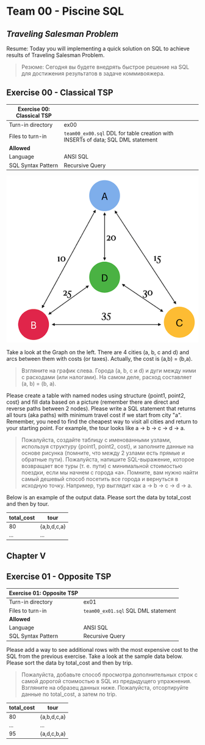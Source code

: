 # Team 00 - Piscine SQL

## _Traveling Salesman Problem_

Resume: Today you will implementing a quick solution on SQL to achieve results of Traveling Salesman Problem.
> Резюме: Сегодня вы будете внедрять быстрое решение на SQL для достижения результатов в задаче коммивояжера.

## Exercise 00 - Classical TSP

| Exercise 00: Classical TSP|                                                                                                                          |
|---------------------------------------|--------------------------------------------------------------------------------------------------------------------------|
| Turn-in directory                     | ex00                                                                                                                     |
| Files to turn-in                      | `team00_ex00.sql` DDL for table creation with INSERTs of data; SQL DML statement                                                                                |
| **Allowed**                               |                                                                                                                          |
| Language                        | ANSI SQL|
| SQL Syntax Pattern                        | Recursive Query|

![T00_02](misc/images/T00_02.png)

Take a look at the Graph on the left. 
There are 4 cities (a, b, c and d) and arcs between them with costs (or taxes). Actually, the cost is (a,b) = (b,a).
> Взгляните на график слева. Города (a, b, c и d) и дуги между ними с расходами (или налогами). На самом деле, расход составляет (a, b) = (b, a).

Please create a table with named nodes using structure {point1, point2, cost} and fill data based on a picture (remember there are direct and reverse paths between 2 nodes).
Please write a SQL statement that returns all tours (aka paths) with minimum travel cost if we start from city "a".
Remember, you need to find the cheapest way to visit all cities and return to your starting point. For example, the tour looks like a -> b -> c -> d -> a.

> Пожалуйста, создайте таблицу с именованными узлами, используя структуру {point1, point2, cost}, и заполните данные на основе рисунка (помните, что между 2 узлами есть прямые и обратные пути).
Пожалуйста, напишите SQL-выражение, которое возвращает все туры (т. е. пути) с минимальной стоимостью поездки, если мы начнем с города «a».
Помните, вам нужно найти самый дешевый способ посетить все города и вернуться в исходную точку. Например, тур выглядит как a -> b -> c -> d -> a.

Below is an example of the output data. Please sort the data by total_cost and then by tour.

| total_cost | tour |
| ------ | ------ |
| 80 | {a,b,d,c,a} |
| ... | ... |

## Chapter V
## Exercise 01 - Opposite TSP

| Exercise 01: Opposite TSP|                                                                                                                          |
|---------------------------------------|--------------------------------------------------------------------------------------------------------------------------|
| Turn-in directory                     | ex01                                                                                                                     |
| Files to turn-in                      | `team00_ex01.sql`     SQL DML statement                                                                             |
| **Allowed**                               |                                                                                                                          |
| Language                        | ANSI SQL|
| SQL Syntax Pattern                        | Recursive Query|

Please add a way to see additional rows with the most expensive cost to the SQL from the previous exercise. Take a look at the sample data below. Please sort the data by total_cost and then by trip.

> Пожалуйста, добавьте способ просмотра дополнительных строк с самой дорогой стоимостью в SQL из предыдущего упражнения. Взгляните на образец данных ниже. Пожалуйста, отсортируйте данные по total_cost, а затем по trip.

| total_cost | tour |
| ------ | ------ |
| 80 | {a,b,d,c,a} |
| ... | ... |
| 95 | {a,d,c,b,a} |


